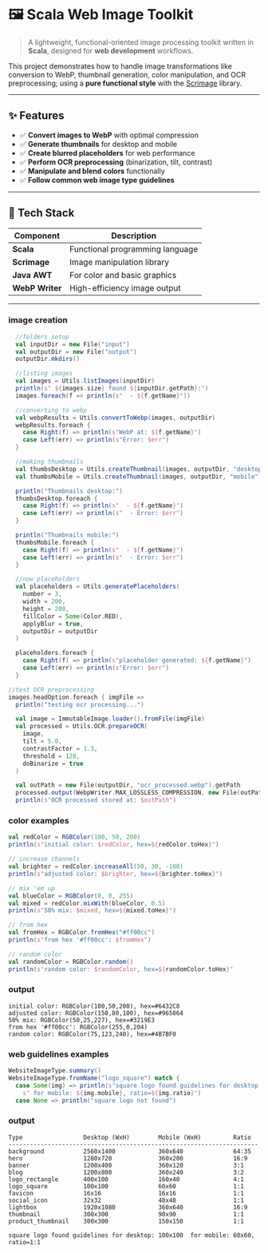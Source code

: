# 🖼️ Scala Web Image Toolkit

> A lightweight, functional-oriented image processing toolkit written in **Scala**, designed for **web development** workflows.

This project demonstrates how to handle image transformations like conversion to WebP, thumbnail generation, color manipulation, and OCR preprocessing; using a **pure functional style** with the [Scrimage](https://github.com/sksamuel/scrimage) library.

---

## ✨ Features

- ✅ **Convert images to WebP** with optimal compression
- ✅ **Generate thumbnails** for desktop and mobile
- ✅ **Create blurred placeholders** for web performance
- ✅ **Perform OCR preprocessing** (binarization, tilt, contrast)
- ✅ **Manipulate and blend colors** functionally
- ✅ **Follow common web image type guidelines**

---

## 🧰 Tech Stack

| Component | Description |
|------------|-------------|
| **Scala** | Functional programming language |
| **Scrimage** | Image manipulation library |
| **Java AWT** | For color and basic graphics |
| **WebP Writer** | High-efficiency image output |

---

### image creation
````scala
  //folders setup
  val inputDir = new File("input")
  val outputDir = new File("output")
  outputDir.mkdirs()

  //listing images
  val images = Utils.listImages(inputDir)
  println(s" ${images.size} found ${inputDir.getPath}:")
  images.foreach(f => println(s"  - ${f.getName}"))

  //converting to webp
  val webpResults = Utils.convertToWebp(images, outputDir)
  webpResults.foreach {
    case Right(f) => println(s"WebP at: ${f.getName}")
    case Left(err) => println(s"Error: $err")
  }

  //making thumbnails
  val thumbsDesktop = Utils.createThumbnail(images, outputDir, "desktop")
  val thumbsMobile = Utils.createThumbnail(images, outputDir, "mobile")

  println("Thumbnails desktop:")
  thumbsDesktop.foreach {
    case Right(f) => println(s"  - ${f.getName}")
    case Left(err) => println(s"  - Error: $err")
  }

  println("Thumbnails mobile:")
  thumbsMobile.foreach {
    case Right(f) => println(s"  - ${f.getName}")
    case Left(err) => println(s"  - Error: $err")
  }

  //now placeholders
  val placeholders = Utils.generatePlaceholders(
    number = 3,
    width = 200,
    height = 200,
    fillColor = Some(Color.RED),
    applyBlur = true,
    outputDir = outputDir
  )

  placeholders.foreach {
    case Right(f) => println(s"placeholder generated: ${f.getName}")
    case Left(err) => println(s"Error: $err")
  }

//test OCR preprocessing
images.headOption.foreach { imgFile =>
  println("testing ocr processing...")

  val image = ImmutableImage.loader().fromFile(imgFile)
  val processed = Utils.OCR.prepareOCR(
    image,
    tilt = 5.0,
    contrastFactor = 1.3,
    threshold = 128,
    doBinarize = true
  )

  val outPath = new File(outputDir, "ocr_processed.webp").getPath
  processed.output(WebpWriter.MAX_LOSSLESS_COMPRESSION, new File(outPath))
  println(s"OCR processed stored at: $outPath")
````
 ### color examples
```scala
val redColor = RGBColor(100, 50, 200)
println(s"initial color: $redColor, hex=${redColor.toHex}")

// increase channels
val brighter = redColor.increaseAll(50, 30, -100)
println(s"adjusted color: $brighter, hex=${brighter.toHex}")

// mix 'em up
val blueColor = RGBColor(0, 0, 255)
val mixed = redColor.mixWith(blueColor, 0.5)
println(s"50% mix: $mixed, hex=${mixed.toHex}")

// from hex
val fromHex = RGBColor.fromHex("#ff00cc")
println(s"from hex '#ff00cc': $fromHex")

// random color
val randomColor = RGBColor.random()
println(s"random color: $randomColor, hex=${randomColor.toHex}"
```
### output
```
initial color: RGBColor(100,50,200), hex=#6432C8
adjusted color: RGBColor(150,80,100), hex=#965064
50% mix: RGBColor(50,25,227), hex=#3219E3
from hex '#ff00cc': RGBColor(255,0,204)
random color: RGBColor(75,123,240), hex=#4B7BF0
```

### web guidelines examples
```scala
WebsiteImageType.summary()
WebsiteImageType.fromName("logo_square") match {
  case Some(img) => println(s"square logo found guidelines for desktop: ${img.desktop} " +
    s" for mobile: ${img.mobile}, ratio=${img.ratio}")
  case None => println("square logo not found")
```
### output
```
Type                 Desktop (WxH)        Mobile (WxH)         Ratio
----------------------------------------------------------------------
background           2560x1400            360x640              64:35
hero                 1280x720             360x200              16:9
banner               1200x400             360x120              3:1
blog                 1200x800             360x240              3:2
logo_rectangle       400x100              160x40               4:1
logo_square          100x100              60x60                1:1
favicon              16x16                16x16                1:1
social_icon          32x32                48x48                1:1
lightbox             1920x1080            360x640              16:9
thumbnail            300x300              90x90                1:1
product_thumbnail    300x300              150x150              1:1

square logo found guidelines for desktop: 100x100  for mobile: 60x60, ratio=1:1
```